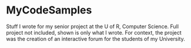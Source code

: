 # MyCodeSamples
Stuff I wrote for my senior project at the U of R, Computer Science.
Full project not included, shown is only what I wrote.
For context, the project was the creation of an interactive forum for the students of my University.
